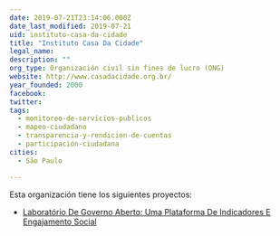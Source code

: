 ```yaml
---
date: 2019-07-21T23:14:06.000Z
date_last_modified: 2019-07-21
uid: instituto-casa-da-cidade
title: "Instituto Casa Da Cidade"
legal_name: 
description: ""
org_type: Organización civil sin fines de lucro (ONG)
website: http://www.casadacidade.org.br/
year_founded: 2000
facebook: 
twitter: 
tags:
  - monitoreo-de-servicios-publicos
  - mapeo-ciudadano
  - transparencia-y-rendicion-de-cuentas
  - participación-ciudadana
cities: 
  - São Paulo

---
```


Esta organización tiene los siguientes proyectos:

- [Laboratório De Governo Aberto: Uma Plataforma De Indicadores E Engajamento Social](/i/laboratorio-de-governo-aberto-uma-plataforma-de-indicadores-e-engajamento-social.html)
